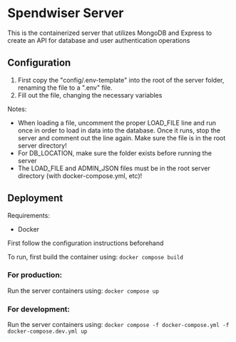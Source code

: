 # Spendwiser Server

This is the containerized server that utilizes MongoDB and Express to create an API for database and user authentication operations

## Configuration

1. First copy the "config/.env-template" into the root of the server folder, renaming the file to a ".env" file.  
2. Fill out the file, changing the necessary variables

Notes:
- When loading a file, uncomment the proper LOAD_FILE line and run once in order to load in data into the database.  Once it runs, stop the server and comment out the line again. Make sure the file is in the root server directory!
- For DB_LOCATION, make sure the folder exists before running the server
- The LOAD_FILE and ADMIN_JSON files must be in the root server directory (with docker-compose.yml, etc)! 

## Deployment

Requirements:
- Docker

First follow the configuration instructions beforehand

To run, first build the container using: `docker compose build`

### For production:
Run the server containers using: `docker compose up`

### For development:
Run the server containers using: `docker compose -f docker-compose.yml -f docker-compose.dev.yml up`